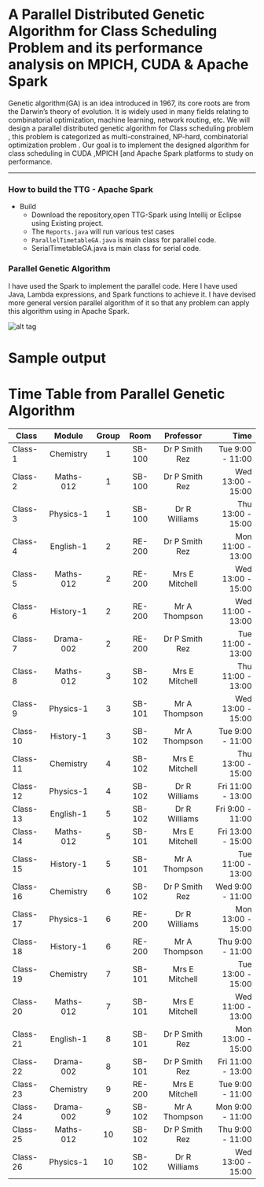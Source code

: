 # A Parallel Distributed Genetic Algorithm for Class Scheduling Problem and its performance analysis on MPICH, CUDA & Apache Spark

Genetic algorithm(GA) is an idea introduced in 1967, its core roots are from the Darwin’s theory of evolution. It is widely used in many fields relating to combinatorial optimization, machine learning, network routing, etc. We will design a parallel distributed genetic algorithm for Class scheduling problem , this problem is categorized as multi-constrained, NP-hard, combinatorial optimization problem . Our goal is to implement the designed algorithm for class scheduling in CUDA  ,MPICH [and Apache Spark  platforms to study on performance.


---

### How to build the TTG - Apache Spark 

- Build
  - Download the repository,open TTG-Spark using Intellij or Eclipse using Existing project.
  - The `Reports.java` will run various test cases
  - `ParallelTimetableGA.java` is main class for parallel code.
  - SerialTimetableGA.java is main class for serial code.



### Parallel Genetic Algorithm 

I have used the Spark to implement the parallel code. Here I have used Java, Lambda expressions, and Spark functions to achieve it. I have devised more general version parallel algorithm of it so that any problem can apply this algorithm using in Apache Spark.


![alt tag](https://github.com/ajayramesh23/ubiquitous-eureka/blob/master/algorithm.png?raw=true)


# Sample output 

# Time Table from Parallel Genetic Algorithm 
| Class | Module| Group  |  Room  | Professor | Time |
| ------------- | :-------------: | :-------------:  |  :-------------:  | :-------------: | -------------: |
|Class-1|Chemistry|1|SB-100|Dr P Smith Rez|Tue 9:00 -  11:00|
|Class-2|Maths-012|1|SB-100|Dr P Smith Rez|Wed 13:00 - 15:00|
|Class-3|Physics-1|1|SB-100|Dr R Williams|Thu 13:00 - 15:00|
|Class-4|English-1|2|RE-200|Dr P Smith Rez|Mon 11:00 - 13:00|
|Class-5|Maths-012|2|RE-200|Mrs E Mitchell|Wed 13:00 - 15:00|
|Class-6|History-1|2|RE-200|Mr A Thompson|Wed 11:00 - 13:00|
|Class-7|Drama-002|2|RE-200|Dr P Smith Rez|Tue 11:00 - 13:00|
|Class-8|Maths-012|3|SB-102|Mrs E Mitchell|Thu 11:00 - 13:00|
|Class-9|Physics-1|3|SB-101|Mr A Thompson|Wed 13:00 - 15:00|
|Class-10|History-1|3|SB-102|Mr A Thompson|Tue 9:00 -  11:00|
|Class-11|Chemistry|4|SB-102|Mrs E Mitchell|Thu 13:00 - 15:00|
|Class-12|Physics-1|4|SB-102|Dr R Williams|Fri 11:00 - 13:00|
|Class-13|English-1|5|SB-102|Dr R Williams|Fri 9:00 -  11:00|
|Class-14|Maths-012|5|SB-101|Mrs E Mitchell|Fri 13:00 - 15:00|
|Class-15|History-1|5|SB-101|Mr A Thompson|Tue 11:00 - 13:00|
|Class-16|Chemistry|6|SB-102|Dr P Smith Rez|Wed 9:00 -  11:00|
|Class-17|Physics-1|6|RE-200|Dr R Williams|Mon 13:00 - 15:00|
|Class-18|History-1|6|RE-200|Mr A Thompson|Thu 9:00 -  11:00|
|Class-19|Chemistry|7|SB-101|Mrs E Mitchell|Tue 13:00 - 15:00|
|Class-20|Maths-012|7|SB-101|Mrs E Mitchell|Wed 11:00 - 13:00|
|Class-21|English-1|8|SB-101|Dr P Smith Rez|Mon 13:00 - 15:00|
|Class-22|Drama-002|8|SB-101|Dr P Smith Rez|Fri 11:00 - 13:00|
|Class-23|Chemistry|9|RE-200|Mrs E Mitchell|Tue 9:00 -  11:00|
|Class-24|Drama-002|9|SB-102|Mr A Thompson|Mon 9:00 -  11:00|
|Class-25|Maths-012|10|SB-102|Dr P Smith Rez|Thu 9:00 -  11:00|
|Class-26|Physics-1|10|SB-102|Dr R Williams|Wed 13:00 - 15:00|

